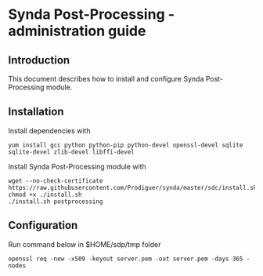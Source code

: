 # Synda Post-Processing - administration guide

## Introduction

This document describes how to install and configure Synda Post-Processing
module.

## Installation

Install dependencies with

    yum install gcc python python-pip python-devel openssl-devel sqlite sqlite-devel zlib-devel libffi-devel

Install Synda Post-Processing module with

    wget --no-check-certificate https://raw.githubusercontent.com/Prodiguer/synda/master/sdc/install.sh
    chmod +x ./install.sh
    ./install.sh postprocessing

## Configuration

Run command below in $HOME/sdp/tmp folder

    openssl req -new -x509 -keyout server.pem -out server.pem -days 365 -nodes
